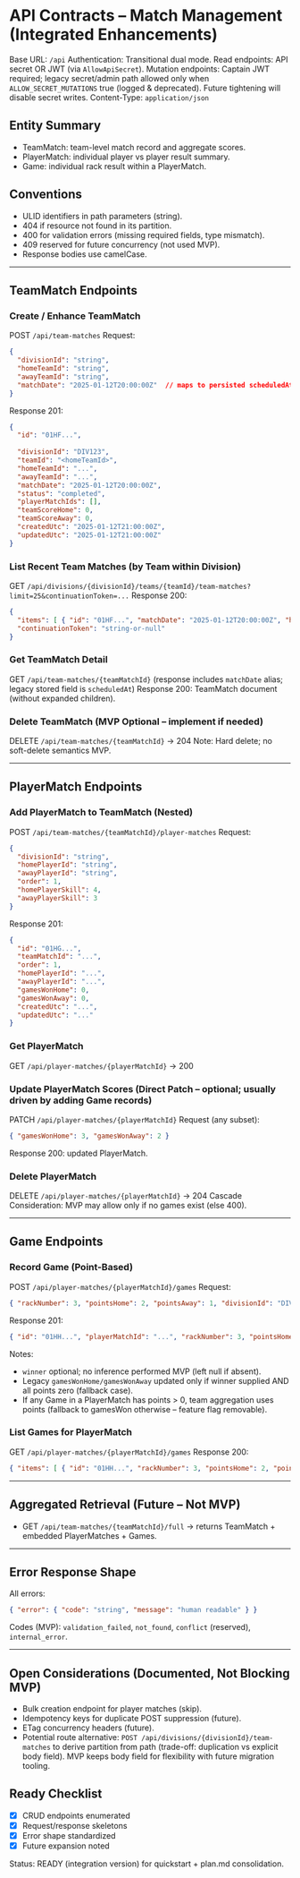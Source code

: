 # API Contracts – Match Management (Integrated Enhancements)

Base URL: `/api`
Authentication: Transitional dual mode. Read endpoints: API secret OR JWT (via `AllowApiSecret`). Mutation endpoints: Captain JWT required; legacy secret/admin path allowed only when `ALLOW_SECRET_MUTATIONS` true (logged & deprecated). Future tightening will disable secret writes.
Content-Type: `application/json`

## Entity Summary

- TeamMatch: team-level match record and aggregate scores.
- PlayerMatch: individual player vs player result summary.
- Game: individual rack result within a PlayerMatch.

## Conventions

- ULID identifiers in path parameters (string).
- 404 if resource not found in its partition.
- 400 for validation errors (missing required fields, type mismatch).
- 409 reserved for future concurrency (not used MVP).
- Response bodies use camelCase.

---
 
## TeamMatch Endpoints

### Create / Enhance TeamMatch

POST `/api/team-matches`
Request:

```json
{
  "divisionId": "string",
  "homeTeamId": "string",
  "awayTeamId": "string",
  "matchDate": "2025-01-12T20:00:00Z"  // maps to persisted scheduledAt
}
```
Response 201:

```json
{
  "id": "01HF...",
 
  "divisionId": "DIV123",
  "teamId": "<homeTeamId>",
  "homeTeamId": "...",
  "awayTeamId": "...",
  "matchDate": "2025-01-12T20:00:00Z",
  "status": "completed",
  "playerMatchIds": [],
  "teamScoreHome": 0,
  "teamScoreAway": 0,
  "createdUtc": "2025-01-12T21:00:00Z",
  "updatedUtc": "2025-01-12T21:00:00Z"
}
```


### List Recent Team Matches (by Team within Division)

GET `/api/divisions/{divisionId}/teams/{teamId}/team-matches?limit=25&continuationToken=...`
Response 200:

```json
{
  "items": [ { "id": "01HF...", "matchDate": "2025-01-12T20:00:00Z", "homeTeamId": "...", "awayTeamId": "...", "teamScoreHome": 9, "teamScoreAway": 6 } ],
  "continuationToken": "string-or-null"
}
```

### Get TeamMatch Detail

GET `/api/team-matches/{teamMatchId}` (response includes `matchDate` alias; legacy stored field is `scheduledAt`)
Response 200: TeamMatch document (without expanded children).

### Delete TeamMatch (MVP Optional – implement if needed)

DELETE `/api/team-matches/{teamMatchId}` → 204
Note: Hard delete; no soft-delete semantics MVP.

---
 
## PlayerMatch Endpoints

### Add PlayerMatch to TeamMatch (Nested)

POST `/api/team-matches/{teamMatchId}/player-matches`
Request:

```json
{
  "divisionId": "string",   
  "homePlayerId": "string",
  "awayPlayerId": "string",
  "order": 1,
  "homePlayerSkill": 4,
  "awayPlayerSkill": 3
}
```
Response 201:

```json
{
  "id": "01HG...",
  "teamMatchId": "...",
  "order": 1,
  "homePlayerId": "...",
  "awayPlayerId": "...",
  "gamesWonHome": 0,
  "gamesWonAway": 0,
  "createdUtc": "...",
  "updatedUtc": "..."
}
```


### Get PlayerMatch

GET `/api/player-matches/{playerMatchId}` → 200

### Update PlayerMatch Scores (Direct Patch – optional; usually driven by adding Game records)

PATCH `/api/player-matches/{playerMatchId}`
Request (any subset):

```json
{ "gamesWonHome": 3, "gamesWonAway": 2 }
```

Response 200: updated PlayerMatch.

### Delete PlayerMatch

DELETE `/api/player-matches/{playerMatchId}` → 204
Cascade Consideration: MVP may allow only if no games exist (else 400).

---
 
## Game Endpoints

### Record Game (Point-Based)

POST `/api/player-matches/{playerMatchId}/games`
Request:

```json
{ "rackNumber": 3, "pointsHome": 2, "pointsAway": 1, "divisionId": "DIV123", "winner": "home" }
```
Response 201:

```json
{ "id": "01HH...", "playerMatchId": "...", "rackNumber": 3, "pointsHome": 2, "pointsAway": 1, "winner": "home", "createdUtc": "..." }
```

Notes:

- `winner` optional; no inference performed MVP (left null if absent).
- Legacy `gamesWonHome/gamesWonAway` updated only if winner supplied AND all points zero (fallback case).
- If any Game in a PlayerMatch has points > 0, team aggregation uses points (fallback to gamesWon otherwise – feature flag removable).


### List Games for PlayerMatch

GET `/api/player-matches/{playerMatchId}/games`
Response 200:

```json
{ "items": [ { "id": "01HH...", "rackNumber": 3, "pointsHome": 2, "pointsAway": 1, "winner": "home" } ] }
```



---
 
## Aggregated Retrieval (Future – Not MVP)

- GET `/api/team-matches/{teamMatchId}/full` → returns TeamMatch + embedded PlayerMatches + Games.

---
 
## Error Response Shape

All errors:

```json
{ "error": { "code": "string", "message": "human readable" } }
```

Codes (MVP): `validation_failed`, `not_found`, `conflict` (reserved), `internal_error`.

---
 
## Open Considerations (Documented, Not Blocking MVP)

- Bulk creation endpoint for player matches (skip).
- Idempotency keys for duplicate POST suppression (future).
- ETag concurrency headers (future).
- Potential route alternative: `POST /api/divisions/{divisionId}/team-matches` to derive partition from path (trade-off: duplication vs explicit body field). MVP keeps body field for flexibility with future migration tooling.

## Ready Checklist

- [x] CRUD endpoints enumerated
- [x] Request/response skeletons
- [x] Error shape standardized
- [x] Future expansion noted

Status: READY (integration version) for quickstart + plan.md consolidation.
